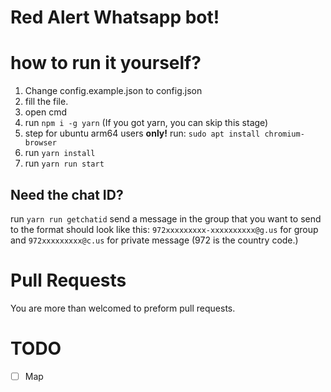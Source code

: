 # Red Alert Whatsapp bot!

# how to run it yourself?
1. Change config.example.json to config.json
2. fill the file.
3. open cmd
4. run `npm i -g yarn` (If you got yarn, you can skip this stage)
5. step for ubuntu arm64 users **only!** run: `sudo apt install chromium-browser`
6. run `yarn install`
7. run `yarn run start`


## Need the chat ID?
run `yarn run getchatid`
send a message in the group that you want to send to
the format should look like this: `972xxxxxxxxx-xxxxxxxxxx@g.us` for group and `972xxxxxxxxx@c.us` for private message (972 is the country code.)
# Pull Requests
You are more than welcomed to preform pull requests.

# TODO
- [ ] Map

